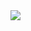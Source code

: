 <img src="https://fustyles.github.io/webduino/LinkIt7697/test_myMultiDropdown3/img/fuDropdown3Levels.png">
